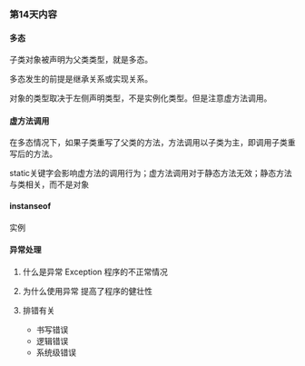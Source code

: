 ### 第14天内容

#### 多态

子类对象被声明为父类类型，就是多态。

多态发生的前提是继承关系或实现关系。

对象的类型取决于左侧声明类型，不是实例化类型。但是注意虚方法调用。

#### 虚方法调用

在多态情况下，如果子类重写了父类的方法，方法调用以子类为主，即调用子类重写后的方法。

static关键字会影响虚方法的调用行为；虚方法调用对于静态方法无效；静态方法与类相关，而不是对象

#### instanseof

实例

#### 异常处理

1. 什么是异常 Exception 程序的不正常情况

2. 为什么使用异常 提高了程序的健壮性

3. 排错有关
    - 书写错误
    - 逻辑错误
    - 系统级错误
    
